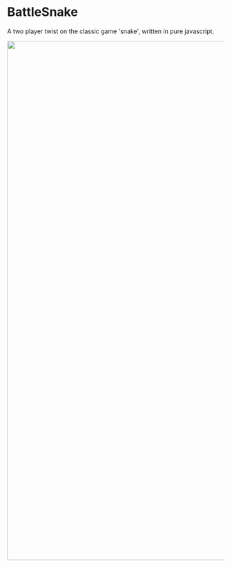 # BattleSnake
A two player twist on the classic game 'snake', written in pure javascript.

<img src='http://i.giphy.com/l0HlLDBzsculjU0vK.gif' width="1200" />
